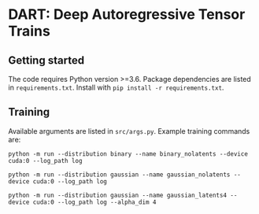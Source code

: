 # DART: Deep Autoregressive Tensor Trains

## Getting started

The code requires Python version >=3.6. Package dependencies are listed in `requirements.txt`. Install with `pip install -r requirements.txt`.

## Training

Available arguments are listed in `src/args.py`. Example training commands are:

`python -m run --distribution binary --name binary_nolatents --device cuda:0 --log_path log`

`python -m run --distribution gaussian --name gaussian_nolatents --device cuda:0 --log_path log`

`python -m run --distribution gaussian --name gaussian_latents4 --device cuda:0 --log_path log --alpha_dim 4`
